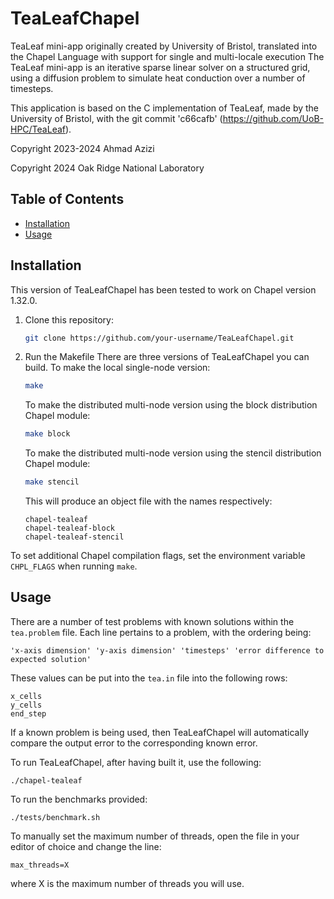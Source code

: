# TeaLeafChapel

TeaLeaf mini-app originally created by University of Bristol, translated into the Chapel Language with support for single and multi-locale execution
The TeaLeaf mini-app is an iterative sparse linear solver on a structured grid, using a diffusion problem to simulate heat conduction over
a number of timesteps.

This application is based on the C implementation of TeaLeaf, made by the University of Bristol, with the git commit 'c66cafb' (https://github.com/UoB-HPC/TeaLeaf).

Copyright 2023-2024 Ahmad Azizi

Copyright 2024 Oak Ridge National Laboratory

## Table of Contents

- [Installation](#installation)
- [Usage](#usage)

## Installation
This version of TeaLeafChapel has been tested to work on Chapel version 1.32.0.
1. Clone this repository:
   ```bash
   git clone https://github.com/your-username/TeaLeafChapel.git
2. Run the Makefile
   There are three versions of TeaLeafChapel you can build.
   To make the local single-node version: 
   ```bash
   make
   ```
   To make the distributed multi-node version using the block distribution Chapel module: 
   ```bash
   make block
   ```
   To make the distributed multi-node version using the stencil distribution Chapel module: 
   ```bash
   make stencil
   ```
   This will produce an object file with the names respectively:
   ```
   chapel-tealeaf
   chapel-tealeaf-block
   chapel-tealeaf-stencil
   ```
To set additional Chapel compilation flags, set the environment variable `CHPL_FLAGS` when running `make`.

## Usage
There are a number of test problems with known solutions within the ```tea.problem``` file.
Each line pertains to a problem, with the ordering being:
  ```
  'x-axis dimension' 'y-axis dimension' 'timesteps' 'error difference to expected solution'
  ```
These values can be put into the ```tea.in``` file into the following rows:
  ```
  x_cells
  y_cells
  end_step
  ```
If a known problem is being used, then TeaLeafChapel will automatically compare the output error to the corresponding known error.

To run TeaLeafChapel, after having built it, use the following:
  ```
  ./chapel-tealeaf
  ```

To run the benchmarks provided:
  ```
  ./tests/benchmark.sh
  ```

To manually set the maximum number of threads, open the file in your editor of choice and change the line:
```
max_threads=X
```
where X is the maximum number of threads you will use.

